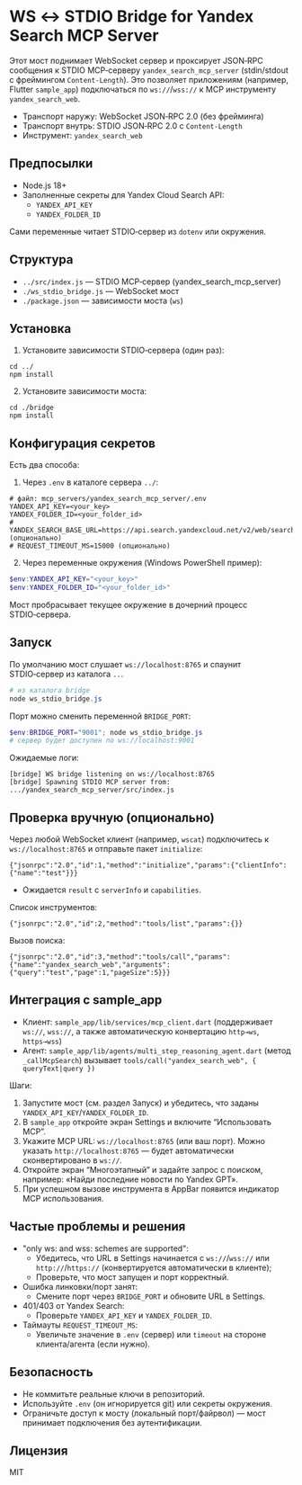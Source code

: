 # WS ↔ STDIO Bridge for Yandex Search MCP Server

Этот мост поднимает WebSocket сервер и проксирует JSON‑RPC сообщения к STDIO MCP‑серверу `yandex_search_mcp_server` (stdin/stdout с фреймингом `Content-Length`). Это позволяет приложениям (например, Flutter `sample_app`) подключаться по `ws://`/`wss://` к MCP инструменту `yandex_search_web`.

- Транспорт наружу: WebSocket JSON‑RPC 2.0 (без фрейминга)
- Транспорт внутрь: STDIO JSON‑RPC 2.0 c `Content-Length`
- Инструмент: `yandex_search_web`

## Предпосылки
- Node.js 18+
- Заполненные секреты для Yandex Cloud Search API:
  - `YANDEX_API_KEY`
  - `YANDEX_FOLDER_ID`

Сами переменные читает STDIO‑сервер из `dotenv` или окружения.

## Структура
- `../src/index.js` — STDIO MCP‑сервер (yandex_search_mcp_server)
- `./ws_stdio_bridge.js` — WebSocket мост
- `./package.json` — зависимости моста (`ws`)

## Установка
1) Установите зависимости STDIO‑сервера (один раз):
```
cd ../
npm install
```
2) Установите зависимости моста:
```
cd ./bridge
npm install
```

## Конфигурация секретов
Есть два способа:

1) Через `.env` в каталоге сервера `../`:
```
# файл: mcp_servers/yandex_search_mcp_server/.env
YANDEX_API_KEY=<your_key>
YANDEX_FOLDER_ID=<your_folder_id>
# YANDEX_SEARCH_BASE_URL=https://api.search.yandexcloud.net/v2/web/search (опционально)
# REQUEST_TIMEOUT_MS=15000 (опционально)
```

2) Через переменные окружения (Windows PowerShell пример):
```powershell
$env:YANDEX_API_KEY="<your_key>"
$env:YANDEX_FOLDER_ID="<your_folder_id>"
```

Мост пробрасывает текущее окружение в дочерний процесс STDIO‑сервера.

## Запуск
По умолчанию мост слушает `ws://localhost:8765` и спаунит STDIO‑сервер из каталога `..`.

```powershell
# из каталога bridge
node ws_stdio_bridge.js
```

Порт можно сменить переменной `BRIDGE_PORT`:
```powershell
$env:BRIDGE_PORT="9001"; node ws_stdio_bridge.js
# сервер будет доступен по ws://localhost:9001
```

Ожидаемые логи:
```
[bridge] WS bridge listening on ws://localhost:8765
[bridge] Spawning STDIO MCP server from: .../yandex_search_mcp_server/src/index.js
```

## Проверка вручную (опционально)
Через любой WebSocket клиент (например, `wscat`) подключитесь к `ws://localhost:8765` и отправьте пакет `initialize`:
```
{"jsonrpc":"2.0","id":1,"method":"initialize","params":{"clientInfo":{"name":"test"}}}
```
- Ожидается `result` с `serverInfo` и `capabilities`.

Список инструментов:
```
{"jsonrpc":"2.0","id":2,"method":"tools/list","params":{}}
```
Вызов поиска:
```
{"jsonrpc":"2.0","id":3,"method":"tools/call","params":{"name":"yandex_search_web","arguments":{"query":"test","page":1,"pageSize":5}}}
```

## Интеграция с sample_app
- Клиент: `sample_app/lib/services/mcp_client.dart` (поддерживает `ws://`, `wss://`, а также автоматическую конвертацию `http→ws`, `https→wss`)
- Агент: `sample_app/lib/agents/multi_step_reasoning_agent.dart` (метод `_callMcpSearch`) вызывает `tools/call("yandex_search_web", { queryText|query })`

Шаги:
1) Запустите мост (см. раздел Запуск) и убедитесь, что заданы `YANDEX_API_KEY`/`YANDEX_FOLDER_ID`.
2) В `sample_app` откройте экран Settings и включите “Использовать MCP”.
3) Укажите MCP URL: `ws://localhost:8765` (или ваш порт). Можно указать `http://localhost:8765` — будет автоматически сконвертировано в `ws://`.
4) Откройте экран “Многоэтапный” и задайте запрос с поиском, например: «Найди последние новости по Yandex GPT».
5) При успешном вызове инструмента в AppBar появится индикатор MCP использования.

## Частые проблемы и решения
- "only ws: and wss: schemes are supported":
  - Убедитесь, что URL в Settings начинается с `ws://`/`wss://` или `http://`/`https://` (конвертируется автоматически в клиенте);
  - Проверьте, что мост запущен и порт корректный.
- Ошибка линковки/порт занят:
  - Смените порт через `BRIDGE_PORT` и обновите URL в Settings.
- 401/403 от Yandex Search:
  - Проверьте `YANDEX_API_KEY` и `YANDEX_FOLDER_ID`.
- Таймауты `REQUEST_TIMEOUT_MS`:
  - Увеличьте значение в `.env` (сервер) или `timeout` на стороне клиента/агента (если нужно).

## Безопасность
- Не коммитьте реальные ключи в репозиторий.
- Используйте `.env` (он игнорируется git) или секреты окружения.
- Ограничьте доступ к мосту (локальный порт/файрвол) — мост принимает подключения без аутентификации.

## Лицензия
MIT
